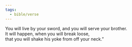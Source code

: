 ```yaml
---
tags:
  - bible/verse
---
```

You will live by your sword, and you will serve your brother.  
It will happen, when you will break loose,  
that you will shake his yoke from off your neck.”